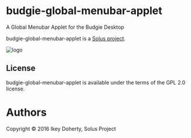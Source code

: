 budgie-global-menubar-applet
============================

A Global Menubar Applet for the Budgie Desktop

budgie-global-menubar-applet is a [Solus project](https://solus-project.com/).

![logo](https://build.solus-project.com/logo.png)

License
-------

budgie-global-menubar-applet is available under the terms of the GPL 2.0 license.

Authors
=======

Copyright © 2016 Ikey Doherty, Solus Project
